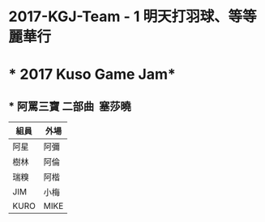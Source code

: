 # 2017-KGJ-Team - 1 明天打羽球、等等麗華行
# * 2017 Kuso Game Jam*
## * 阿罵三寶 二部曲  塞莎曉


|組員|外場 | 
|-- |---| 
|阿星|阿彌| 
|樹林|阿倫|  
|瑞糗|阿楷|    
|JIM|小梅| 
|KURO|MIKE|




